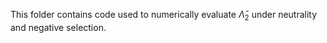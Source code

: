 This folder contains code used to numerically evaluate $\bar{\Lambda}_2$ under neutrality and negative selection.
